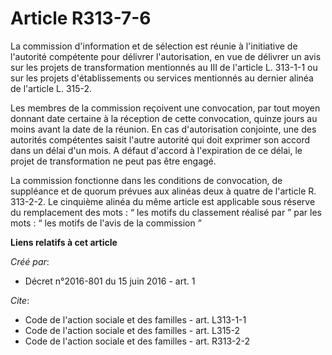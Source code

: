 # Article R313-7-6

La commission d'information et de sélection est réunie à l'initiative de l'autorité compétente pour délivrer l'autorisation,
en vue de délivrer un avis sur les projets de transformation mentionnés au III de l'article L. 313-1-1 ou sur les projets
d'établissements ou services mentionnés au dernier alinéa de l'article L. 315-2. 

Les membres de la commission reçoivent une convocation, par tout moyen donnant date certaine à la réception de cette
convocation, quinze jours au moins avant la date de la réunion. En cas d'autorisation conjointe, une des autorités
compétentes saisit l'autre autorité qui doit exprimer son accord dans un délai d'un mois. A défaut d'accord à l'expiration de
ce délai, le projet de transformation ne peut pas être engagé. 

La commission fonctionne dans les conditions de convocation, de suppléance et de quorum prévues aux alinéas deux à quatre de
l'article R. 313-2-2. Le cinquième alinéa du même article est applicable sous réserve du remplacement des mots : “ les motifs
du classement réalisé par ” par les mots : “ les motifs de l'avis de la commission ”

**Liens relatifs à cet article**

_Créé par_:

  - Décret n°2016-801 du 15 juin 2016 - art. 1

_Cite_:

  - Code de l'action sociale et des familles - art. L313-1-1
  - Code de l'action sociale et des familles - art. L315-2
  - Code de l'action sociale et des familles - art. R313-2-2
